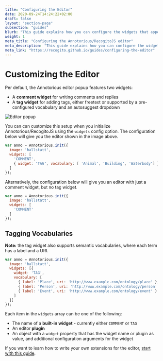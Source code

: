 ```yaml
---
title: "Configuring the Editor"
date: 2020-09-24T14:24:22+02:00
draft: false
layout: "section-page"
subsection: "guides"
blurb: "This guide explains how you can configure the widgets that appear in the editor, and how you can pass additional configuration options to specific widgets."
weight: 1
meta_title: "Configuring the Annotorious/RecogitoJS editor"
meta_description: "This guide explains how you can configure the widgets that appear in the editor, and how you can pass additional configuration options to specific widgets."
meta_link: "https://recogito.github.io/guides/configuring-the-editor"
---
```


# Customizing the Editor

Per default, the Annotorious editor popup features two widgets:

- A __comment widget__ for writing comments and replies
- A __tag widget__ for adding tags, either freetext or supported by a pre-configured vocabulary and an autosuggest dropdown

![Editor popup](/images/guides/editor-popup-with-vocab.png)

You can can customize this setup when you initialize Annotorious/RecogitoJS using the 
`widgets` config option. The configuration below will give you the editor shown in the 
image above.

```js
var anno = Annotorious.init({
  image: 'hallstatt',
  widgets: [
    'COMMENT',
    { widget: 'TAG', vocabulary: [ 'Animal', 'Building', 'Waterbody'] }
  ]
});
```

Alternatively, the configuration below will give you an editor with just a comment widget, but no tag widget.

```js
var anno = Annotorious.init({
  image: 'hallstatt',
  widgets: [
    'COMMENT'
  ]
});
``` 

## Tagging Vocabularies

__Note:__ the tag widget also supports semantic vocabularies, where each term has a label and a URI.

```js
var anno = Annotorious.init({
  image: 'hallstatt',
  widgets: [{ 
    widget: 'TAG',
    vocabulary: [ 
      { label: 'Place', uri: 'http://www.example.com/ontology/place' },
      { label: 'Person', uri: 'http://www.example.com/ontology/person' }, 
      { label: 'Event', uri: 'http://www.example.com/ontology/event' }
    ] 
  }]
});
```

Each item in the `widgets` array can be one of the following:

- The name of a __built-in widget__ - currently either `COMMENT` or `TAG`
- An editor __plugin__ 
- An object with a `widget` property that has the widget name or plugin as value, and 
  additional configuration arguments for the widget

If you want to learn how to write your own extensions for the editor, 
[start with this guide](/guides/editor-widgets/).
